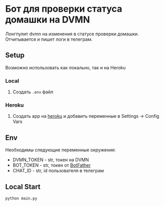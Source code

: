 # Бот для проверки статуса домашки на DVMN

Лонгпулит dvmn на изменения в статусе проверки домашки.
Отчитывается и пишет логи в телеграм.

## Setup
Возможно использовать как локально, так и на Heroku
### Local
1. Создать `.env` файл
### Heroku
1. Создать app на [heroku](https://www.heroku.com/) и добавить переменные в Settings -> Config Vars

## Env
Необходимы следующие переменные окружения:
- DVMN_TOKEN - str, токен на DVMN
- BOT_TOKEN - str, токен от [BotFather](https://t.me/botfather)
- CHAT_ID - str, id пользователя в телеграм

## Local Start
```
python main.py
```
